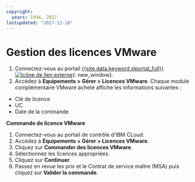```yaml
---
copyright:
  years: 1994, 2017
lastupdated: "2017-12-18"
---
```


# Gestion des licences VMware

1. Connectez-vous au portail [{{site.data.keyword.slportal_full}} ![Icône de lien externe](../../icons/launch-glyph.svg "Icône de lien externe")](https://control.softlayer.com/){: new_window}.
2. Accédez à **Equipements > Gérer > Licences VMware**. Chaque module complémentaire VMware acheté affiche les informations suivantes :
  * Clé de licence
  * UC
  * Date de la commande

**Commande de licence VMware**
1. Connectez-vous au portail de contrôle d'IBM CLoud.
2. Accédez à **Equipements > Gérer > Licences VMware**.
3. Cliquez sur **Commander des licences VMware**.
4. Sélectionnez les licences appropriées.
5. Cliquez sur **Continuer**.
6. Passez en revue les prix et le Contrat de service maître (MSA) puis cliquez sur **Valider la commande**. 
